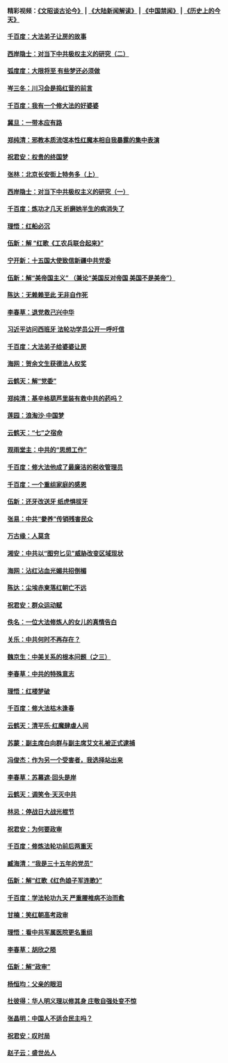 #### 精彩视频：[《文昭谈古论今》](https://github.com/gfw-breaker/wenzhao/blob/master/README.md?t=11302131) | [《大陆新闻解读》](https://github.com/gfw-breaker/ntdtv-comedy/blob/master/README.md?t=11302131) | [《中国禁闻》](https://github.com/gfw-breaker/ntdtv-news/blob/master/README.md?t=11302131) | [《历史上的今天》](https://github.com/gfw-breaker/today-in-history/blob/master/README.md?t=11302131) 

#### [千百度：大法弟子让房的故事](../pages/nsc993/n10883156.md?t=11302131) 

#### [西岸隐士：对当下中共极权主义的研究（二）](../pages/nsc993/n10878756.md?t=11302131) 

#### [弧度度：大限将至  有些梦还必须做](../pages/nsc993/n10882718.md?t=11302131) 

#### [岑三冬：川习会是捣红营的前言](../pages/nsc993/n10881767.md?t=11302131) 

#### [千百度：我有一个修大法的好婆婆](../pages/nsc993/n10880660.md?t=11302131) 

#### [冀旦：一带本应有路](../pages/nsc993/n10880340.md?t=11302131) 

#### [郑纯清：邪教本质流氓本性红魔本相自我暴露的集中表演](../pages/nsc993/n10880329.md?t=11302131) 

#### [祝君安：权贵的终国梦](../pages/nsc993/n10880242.md?t=11302131) 

#### [张林：北京长安街上特务多（上）](../pages/nsc993/n10880009.md?t=11302131) 

#### [西岸隐士：对当下中共极权主义的研究（一）](../pages/nsc993/n10878740.md?t=11302131) 

#### [千百度：炼功才几天 折磨她半生的病消失了](../pages/nsc993/n10878447.md?t=11302131) 

#### [理悟：红船必沉](../pages/nsc993/n10877545.md?t=11302131) 

#### [伍新：解 “红歌《工农兵联合起来》”](../pages/nsc993/n10876264.md?t=11302131) 

#### [宁开新：十五国大使致信新疆中共党委](../pages/nsc993/n10876212.md?t=11302131) 

#### [伍新：解“美帝国主义” （兼论“美国反对帝国 美国不是美帝”）](../pages/nsc993/n10874688.md?t=11302131) 

#### [陈达：无赖赖至此 无非自作死](../pages/nsc993/n10874640.md?t=11302131) 

#### [李春草：退党救己兴中华](../pages/nsc993/n10874600.md?t=11302131) 

#### [习近平访问西班牙 法轮功学员公开一呼吁信](../pages/nsc993/n10873818.md?t=11302131) 

#### [千百度：大法弟子给婆婆让房](../pages/nsc993/n10870567.md?t=11302131) 

#### [海网：贺余文生获德法人权奖](../pages/nsc993/n10869990.md?t=11302131) 

#### [云鹤天：解“党委”](../pages/nsc993/n10869977.md?t=11302131) 

#### [郑纯清：基辛格葫芦里装有救中共的药吗？](../pages/nsc993/n10868192.md?t=11302131) 

#### [莲园：浪淘沙‧中国梦](../pages/nsc993/n10868184.md?t=11302131) 

#### [云鹤天：“七”之宿命](../pages/nsc993/n10868163.md?t=11302131) 

#### [观雨堂主：中共的“思想工作”](../pages/nsc993/n10868076.md?t=11302131) 

#### [千百度：修大法他成了最廉洁的税收管理员](../pages/nsc993/n10867964.md?t=11302131) 

#### [千百度：一个重组家庭的感恩](../pages/nsc993/n10865204.md?t=11302131) 

#### [伍新：还牙改送牙 纸虎惧拔牙](../pages/nsc993/n10863679.md?t=11302131) 

#### [张易：中共“豢养”传销残害民众](../pages/nsc993/n10864740.md?t=11302131) 

#### [万古缘：人莫贪](../pages/nsc993/n10863667.md?t=11302131) 

#### [湘安：中共以“图穷匕见”威胁改变区域现状](../pages/nsc993/n10864609.md?t=11302131) 

#### [海网：沾红沾血光媚共招倒楣](../pages/nsc993/n10863591.md?t=11302131) 

#### [陈达：尘埃赤柬落红朝亡不远](../pages/nsc993/n10863562.md?t=11302131) 

#### [祝君安：群众运动赋](../pages/nsc993/n10863448.md?t=11302131) 

#### [佚名：一位大法修炼人的女儿的真情告白](../pages/nsc993/n10861395.md?t=11302131) 

#### [关乐：中共何时不再存在？](../pages/nsc993/n10860742.md?t=11302131) 

#### [魏京生：中美关系的根本问题（之三）](../pages/nsc993/n10860643.md?t=11302131) 

#### [李春草：中共的特殊意志](../pages/nsc993/n10860705.md?t=11302131) 

#### [理悟：红楼梦破](../pages/nsc993/n10855545.md?t=11302131) 

#### [千百度：修大法枯木逢春](../pages/nsc993/n10855876.md?t=11302131) 

#### [云鹤天：清平乐‧红魔肆虐人间](../pages/nsc993/n10855540.md?t=11302131) 

#### [苏蒙：副主席白向群与副主席艾文礼被正式逮捕](../pages/nsc993/n10853816.md?t=11302131) 

#### [冯俊杰：作为另一个受害者，我选择站出来](../pages/nsc993/n10854203.md?t=11302131) 

#### [李春草：苏幕遮‧回头是岸](../pages/nsc993/n10853697.md?t=11302131) 

#### [云鹤天：调笑令‧天灭中共](../pages/nsc993/n10852934.md?t=11302131) 

#### [林忌：停战日大战光棍节](../pages/nsc993/n10852809.md?t=11302131) 

#### [祝君安：为何要政审](../pages/nsc993/n10852927.md?t=11302131) 

#### [千百度：修炼法轮功前后两重天](../pages/nsc993/n10851915.md?t=11302131) 

#### [臧海清：“我是三十五年的党员”](../pages/nsc993/n10851897.md?t=11302131) 

#### [伍新：解“红歌《红色娘子军连歌》”](../pages/nsc993/n10848346.md?t=11302131) 

#### [千百度：学法轮功九天 严重腰椎病不治而愈](../pages/nsc993/n10848063.md?t=11302131) 

#### [甘楠：笑红朝高考政审](../pages/nsc993/n10848051.md?t=11302131) 

#### [理悟：看中共军属医院更名重组](../pages/nsc993/n10845990.md?t=11302131) 

#### [李春草：胡欣之陨](../pages/nsc993/n10845983.md?t=11302131) 

#### [伍新：解“政审”](../pages/nsc993/n10845884.md?t=11302131) 

#### [杨恒均：父亲的眼泪](../pages/nsc993/n10845825.md?t=11302131) 

#### [杜彼得：华人明义理以修其身 庄敬自强处变不惊](../pages/nsc993/n10844569.md?t=11302131) 

#### [张晶明：中国人不适合民主吗？](../pages/nsc993/n10842769.md?t=11302131) 

#### [祝君安：叹时局](../pages/nsc993/n10840922.md?t=11302131) 

#### [赵子云：盛世怂人](../pages/nsc993/n10840892.md?t=11302131) 

